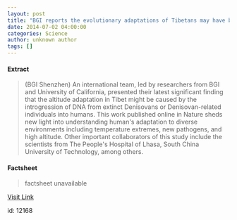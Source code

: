 ```yaml
---
layout: post
title: "BGI reports the evolutionary adaptations of Tibetans may have benefited from extinct denisovans"
date: 2014-07-02 04:00:00
categories: Science
author: unknown author
tags: []
---
```



#### Extract
>(BGI Shenzhen) An international team, led by researchers from BGI and University of California, presented their latest significant finding that the altitude adaptation in Tibet might be caused by the introgression of DNA from extinct Denisovans or Denisovan-related individuals into humans. This work published online in Nature sheds new light into understanding human's adaptation to diverse environments including temperature extremes, new pathogens, and high altitude. Other important collaborators of this study include the scientists from The People's Hospital of Lhasa, South China University of Technology, among others.

#### Factsheet
>factsheet unavailable

[Visit Link](http://www.eurekalert.org/pub_releases/2014-07/bs-brt070114.php)

id:   12168
